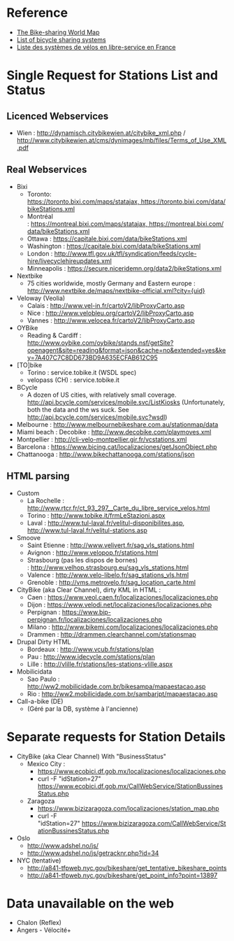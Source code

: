 # Reference

* [The Bike-sharing World Map](https://maps.google.com/maps/ms?ie=UTF8&oe=UTF8&msa=0&msid=214135271590990954041.00043d80f9456b3416ced)
* [List of bicycle sharing systems](http://en.wikipedia.org/wiki/List_of_bicycle_sharing_systems)
* [Liste des systèmes de vélos en libre-service en France](http://fr.wikipedia.org/wiki/Liste_des_systèmes_de_vélos_en_libre-service_en_France)


# Single Request for Stations List and Status

## Licenced Webservices

* Wien : http://dynamisch.citybikewien.at/citybike_xml.php / http://www.citybikewien.at/cms/dynimages/mb/files/Terms_of_Use_XML.pdf

## Real Webservices

* Bixi
    * Toronto: https://toronto.bixi.com/maps/statajax, https://toronto.bixi.com/data/bikeStations.xml
    * Montréal : https://montreal.bixi.com/maps/statajax, https://montreal.bixi.com/data/bikeStations.xml
    * Ottawa : https://capitale.bixi.com/data/bikeStations.xml
    * Washington : https://capitale.bixi.com/data/bikeStations.xml
    * London : http://www.tfl.gov.uk/tfl/syndication/feeds/cycle-hire/livecyclehireupdates.xml
    * Minneapolis : https://secure.niceridemn.org/data2/bikeStations.xml 
* Nextbike
    * 75 cities worldwide, mostly Germany and Eastern europe : http://www.nextbike.de/maps/nextbike-official.xml?city={uid}
* Veloway (Veolia)
    * Calais : http://www.vel-in.fr/cartoV2/libProxyCarto.asp
    * Nice : http://www.velobleu.org/cartoV2/libProxyCarto.asp
    * Vannes : http://www.velocea.fr/cartoV2/libProxyCarto.asp
* OYBike
    * Reading & Cardiff : http://www.oybike.com/oybike/stands.nsf/getSite?openagent&site=reading&format=json&cache=no&extended=yes&key=7A407C7C8DD673BD9A635ECFAB612C95
* [TO]bike
    * Torino : service.tobike.it (WSDL spec)
    * velopass (CH) : service.tobike.it
* BCycle
    * A dozen of US cities, with relatively small coverage. http://api.bcycle.com/services/mobile.svc/ListKiosks (Unfortunately, both the data and the ws suck. See http://api.bcycle.com/services/mobile.svc?wsdl)
* Melbourne : http://www.melbournebikeshare.com.au/stationmap/data
* Miami beach : Decobike : http://www.decobike.com/playmoves.xml
* Montpellier : http://cli-velo-montpellier.gir.fr/vcstations.xml
* Barcelona : https://www.bicing.cat/localizaciones/getJsonObject.php
* Chattanooga : http://www.bikechattanooga.com/stations/json

## HTML parsing
* Custom
    * La Rochelle : http://www.rtcr.fr/ct_93_297__Carte_du_libre_service_velos.html
    * Torino : http://www.tobike.it/frmLeStazioni.aspx
    * Laval : http://www.tul-laval.fr/velitul-disponibilites.asp, http://www.tul-laval.fr/velitul-stations.asp
* Smoove
    * Saint Etienne : http://www.velivert.fr/sag_vls_stations.html
    * Avignon : http://www.velopop.fr/stations.html
    * Strasbourg (pas les dispos de bornes) : http://www.velhop.strasbourg.eu/sag_vls_stations.html
    * Valence : http://www.velo-libelo.fr/sag_stations_vls.html
    * Grenoble : http://vms.metrovelo.fr/sag_location_carte.html
* CityBike (aka Clear Channel), dirty KML in HTML :
    * Caen : https://www.veol.caen.fr/localizaciones/localizaciones.php
    * Dijon : https://www.velodi.net/localizaciones/localizaciones.php
    * Perpignan : https://www.bip-perpignan.fr/localizaciones/localizaciones.php
    * Milano : http://www.bikemi.com/localizaciones/localizaciones.php
    * Drammen : http://drammen.clearchannel.com/stationsmap
* Drupal Dirty HTML
    * Bordeaux : http://www.vcub.fr/stations/plan
    * Pau : http://www.idecycle.com/stations/plan
    * Lille : http://vlille.fr/stations/les-stations-vlille.aspx
* Mobilicidata
    * Sao Paulo : http://ww2.mobilicidade.com.br/bikesampa/mapaestacao.asp
    * Rio : http://ww2.mobilicidade.com.br/sambarjpt/mapaestacao.asp
* Call-a-bike (DE)
    * (Géré par la DB, système à l'ancienne)

# Separate requests for Station Details
* CityBike (aka Clear Channel) With "BusinessStatus"
    * Mexico City : 
        * https://www.ecobici.df.gob.mx/localizaciones/localizaciones.php
        * curl -F "idStation=27" https://www.ecobici.df.gob.mx/CallWebService/StationBussinesStatus.php
    * Zaragoza
        * https://www.bizizaragoza.com/localizaciones/station_map.php
        * curl -F "idStation=27" https://www.bizizaragoza.com/CallWebService/StationBussinesStatus.php
* Oslo
    * http://www.adshel.no/js/
    * http://www.adshel.no/js/getracknr.php?id=34
* NYC (tentative)
    * http://a841-tfpweb.nyc.gov/bikeshare/get_tentative_bikeshare_points
    * http://a841-tfpweb.nyc.gov/bikeshare/get_point_info?point=13897

# Data unavailable on the web
* Chalon (Reflex)
* Angers - Vélocité+
